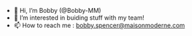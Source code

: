 - 👋 Hi, I’m Bobby (@Bobby-MM)
- 👀 I’m interested in buiding stuff with my team!
- 📫 How to reach me : bobby.spencer@maisonmoderne.com
